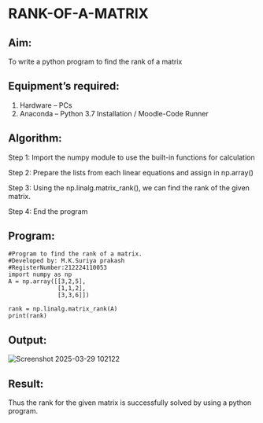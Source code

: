 # RANK-OF-A-MATRIX
## Aim:
To write a python program to find the rank of a matrix
## Equipment’s required:
1. 	Hardware – PCs
2. 	Anaconda – Python 3.7 Installation / Moodle-Code Runner
## Algorithm:
Step 1: Import the numpy module to use the built-in functions for calculation

Step 2: Prepare the lists from each linear equations and assign in np.array()

Step 3: Using the np.linalg.matrix_rank(), we can find the rank of the given matrix.

Step 4: End the program
## Program:
```
#Program to find the rank of a matrix.
#Developed by: M.K.Suriya prakash
#RegisterNumber:212224110053
import numpy as np
A = np.array([[3,2,5], 
              [1,1,2], 
              [3,3,6]])

rank = np.linalg.matrix_rank(A)
print(rank)
```

## Output:

![Screenshot 2025-03-29 102122](https://github.com/user-attachments/assets/d8232ea1-3333-48ba-ae66-a538352c41e0)

## Result:
Thus the rank for the given matrix is successfully solved by  using a python program.

